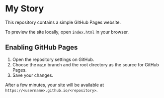 # My Story

This repository contains a simple GitHub Pages website.

To preview the site locally, open `index.html` in your browser.

## Enabling GitHub Pages

1. Open the repository settings on GitHub.
2. Choose the `main` branch and the root directory as the source for GitHub Pages.
3. Save your changes.

After a few minutes, your site will be available at `https://<username>.github.io/<repository>`.
